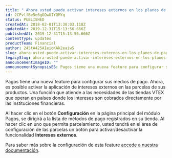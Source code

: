 ```yaml
---
title: " Ahora usted puede activar intereses externos en los planes de pago"
id: 2CPvlfBe5e6gGQwUIYQMYq
status: PUBLISHED
createdAt: 2018-02-01T13:38:03.118Z
updatedAt: 2019-12-31T15:13:56.666Z
publishedAt: 2019-12-31T15:13:56.666Z
contentType: updates
productTeam: Financial
author: 245tA425AIeioKAk2eaiwS
slug: ahora-usted-puede-activar-intereses-externos-en-los-planes-de-pago
legacySlug: ahora-usted-puede-activar-intereses-externos-en-los-planes-de-pago
announcementImageID: ""
announcementSynopsisES: Pagos tiene una nueva feature para configurar sus medios de pago.
---
```


Pagos tiene una nueva feature para configurar sus medios de pago. Ahora, es posible activar la aplicación de intereses externos en las parcelas de sus productos. Una función que atiende a las necesidades de las tiendas VTEX que operan en países donde los intereses son cobrados directamente por las instituciones financieras.

Al hacer clic en el botón __Configuración__ en la página principal del módulo Pagos, se dirigirá a la lista de métodos de pago registrados en su tienda. Al hacer clic en uno que permita parcelamiento, usted tendrá en el área de configuración de las parcelas un botón para activar/desactivar la funcionalidad __Intereses externos__.

Para saber más sobre la configuración de esta feature [accede a nuestra documentación](/es/tutorial/condiciones-de-pago#intereses-externos).
